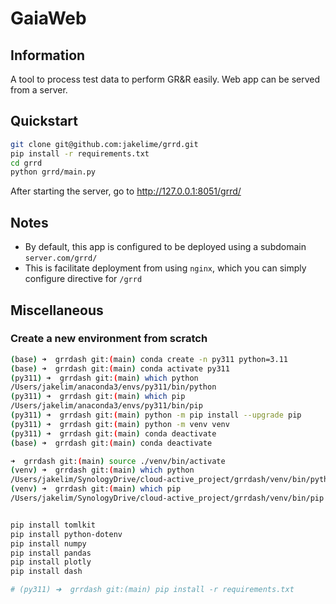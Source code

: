 # GaiaWeb


## Information

A tool to process test data to perform GR&R easily.
Web app can be served from a server.

## Quickstart

``` bash
git clone git@github.com:jakelime/grrd.git
pip install -r requirements.txt
cd grrd
python grrd/main.py
```

After starting the server, go to http://127.0.0.1:8051/grrd/


## Notes

- By default, this app is configured to be deployed using a subdomain `server.com/grrd/`
- This is facilitate deployment from using `nginx`, which you can simply configure directive for `/grrd`


## Miscellaneous

### Create a new environment from scratch
``` bash
(base) ➜  grrdash git:(main) conda create -n py311 python=3.11
(base) ➜  grrdash git:(main) conda activate py311
(py311) ➜  grrdash git:(main) which python
/Users/jakelim/anaconda3/envs/py311/bin/python
(py311) ➜  grrdash git:(main) which pip
/Users/jakelim/anaconda3/envs/py311/bin/pip
(py311) ➜  grrdash git:(main) python -m pip install --upgrade pip
(py311) ➜  grrdash git:(main) python -m venv venv
(py311) ➜  grrdash git:(main) conda deactivate
(base) ➜  grrdash git:(main) conda deactivate

➜  grrdash git:(main) source ./venv/bin/activate
(venv) ➜  grrdash git:(main) which python
/Users/jakelim/SynologyDrive/cloud-active_project/grrdash/venv/bin/python
(venv) ➜  grrdash git:(main) which pip
/Users/jakelim/SynologyDrive/cloud-active_project/grrdash/venv/bin/pip


pip install tomlkit
pip install python-dotenv
pip install numpy
pip install pandas
pip install plotly
pip install dash

# (py311) ➜  grrdash git:(main) pip install -r requirements.txt
```

